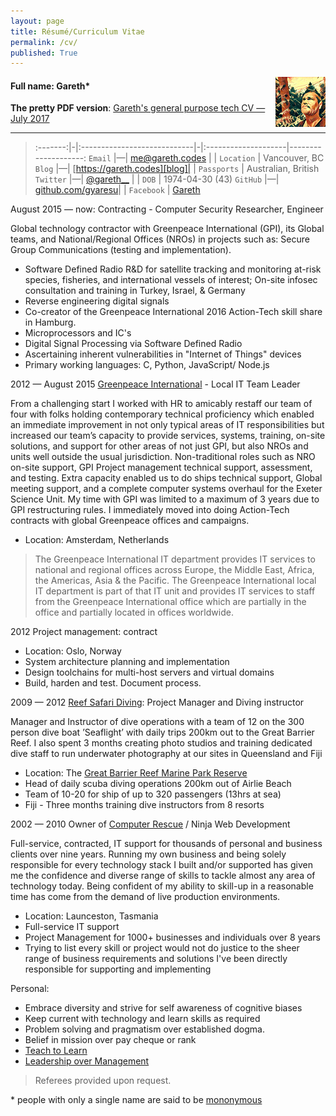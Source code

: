 ```yaml
---
layout: page
title: Résumé/Curriculum Vitae
permalink: /cv/
published: True
---
```


<img style="float: right" src="/files/avatar.jpg">

#### Full name: Gareth*

**The pretty PDF version**: [Gareth's general purpose tech CV — July 2017](/files/gareth-general-purpose-cv-2017.pdf)

***

>:-------:|-|:----------------------------|-|:--------------------|--------------------:
`Email`   |—| <me@gareth.codes>           | | `Location`          | Vancouver, BC
`Blog`    |—| [https://gareth.codes][blog]| | `Passports`         | Australian, British
`Twitter` |—| [@gareth__][twitter]         | | `DOB`               | 1974-04-30 (43)
 `GitHub` |—| [github.com/gyaresu][github]| | `Facebook` | [Gareth](https://facebook.com/gyaresu)



August 2015 — now: Contracting - Computer Security Researcher, Engineer

Global technology contractor with Greenpeace International (GPI), its Global teams, and National/Regional Offices (NROs) in projects such as: Secure Group Communications (testing and implementation).

 * Software Defined Radio R&D for satellite tracking and monitoring at-risk species, fisheries, and international vessels of interest; On-site infosec consultation and training in Turkey, Israel, & Germany
 * Reverse engineering digital signals
 * Co-creator of the Greenpeace International 2016 Action-Tech skill share in Hamburg.
 * Microprocessors and IC's
 * Digital Signal Processing via Software Defined Radio
 * Ascertaining inherent vulnerabilities in "Internet of Things" devices
 * Primary working languages: C, Python, JavaScript/ Node.js


2012 — August 2015 [Greenpeace International][gpi] - Local IT Team Leader

From a challenging start I worked with HR to amicably restaff our team of four with folks holding contemporary technical proficiency which enabled an immediate improvement in not only typical areas of IT responsibilities but increased our team’s capacity to provide services, systems, training, on-site solutions, and support for other areas of not just GPI, but also NROs and units well outside the usual jurisdiction. Non-traditional roles such as NRO on-site support, GPI Project management technical support, assessment, and testing. Extra capacity enabled us to do ships technical support, Global meeting support, and a complete computer systems overhaul for the Exeter Science Unit. My time with GPI was limited to a maximum of 3 years due to GPI restructuring rules. I immediately moved into doing Action-Tech contracts with global Greenpeace offices and campaigns.

 * Location: Amsterdam, Netherlands

>The Greenpeace International IT department provides IT services to national and regional offices across Europe, the Middle East, Africa, the Americas, Asia & the Pacific. The Greenpeace International local IT department is part of that IT unit and provides IT services to staff from
the Greenpeace International office which are partially in the office and
partially located in offices worldwide.

2012 Project management: contract

 * Location: Oslo, Norway
 * System architecture planning and implementation
 * Design toolchains for multi-host servers and virtual domains
 * Build, harden and test. Document process.

2009 — 2012 [Reef Safari Diving][rs]: Project Manager and Diving instructor

Manager and Instructor of dive operations with a team of 12 on the 300 person dive boat ’Seaflight’ with daily trips 200km out to the Great Barrier Reef. I also spent 3 months creating photo studios and training dedicated dive staff to run underwater photography at our sites in Queensland and Fiji

 * Location: The [Great Barrier Reef Marine Park Reserve][reef]
 * Head of daily scuba diving operations 200km out of Airlie Beach
 * Team of 10-20 for ship of up to 320 passengers (13hrs at sea)
 * Fiji - Three months training dive instructors from 8 resorts

2002 — 2010 Owner of [Computer Rescue][cr] / Ninja Web Development

Full-service, contracted, IT support for thousands of personal and business clients over nine years.
Running my own business and being solely responsible for every technology stack I built and/or supported has given me the confidence and diverse range of skills to tackle almost any area of technology today. Being confident of my ability to skill-up in a reasonable time has come from the demand of live production environments.

 * Location: Launceston, Tasmania
 * Full-service IT support
 * Project Management for 1000+ businesses and individuals over 8 years
 * Trying to list every skill or project would not do justice to the
   sheer range of business requirements and solutions I've been directly
   responsible for supporting and implementing

Personal:

 * Embrace diversity and strive for self awareness of cognitive biases
 * Keep current with technology and learn skills as required
 * Problem solving and pragmatism over established dogma.
 * Belief in mission over pay cheque or rank
 * [Teach to Learn][teach]
 * [Leadership over Management][ml]

>Referees provided upon request.

\* people with only a single name are said to be [mononymous][mononymous]

[teach]:        /teach-it/
[ml]:           /manage-lead/
[reef]:         http://www.gbrmpa.gov.au/
[vimeo]:        https://vimeo.com/gyaresu
[flickr]:       https://www.flickr.com/photos/gyaresu
[cr]:           http://computerrescue.com.au
[rs]:           http://reefsafari.com
[mononymous]:   https://en.wikipedia.org/wiki/Mononymous_person
[gpi]:          http://greenpeace.org
[twitter]:      https://twitter.com/gareth__
[github]:       https://github.com/gyaresu
[blog]:         https://gareth.codes
[cv]:           /files/gareth-cv.pdf
